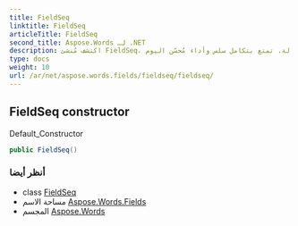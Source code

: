 ```yaml
---
title: FieldSeq
linktitle: FieldSeq
articleTitle: FieldSeq
second_title: Aspose.Words لـ .NET
description: اكتشف مُنشئ FieldSeq، الحل الأمثل لإدارة تسلسلات فعّالة. تمتع بتكامل سلس وأداء مُحسّن اليوم!
type: docs
weight: 10
url: /ar/net/aspose.words.fields/fieldseq/fieldseq/
---
```

## FieldSeq constructor

Default_Constructor

```csharp
public FieldSeq()
```

### أنظر أيضا

* class [FieldSeq](../)
* مساحة الاسم [Aspose.Words.Fields](../../../aspose.words.fields/)
* المجسم [Aspose.Words](../../../)
